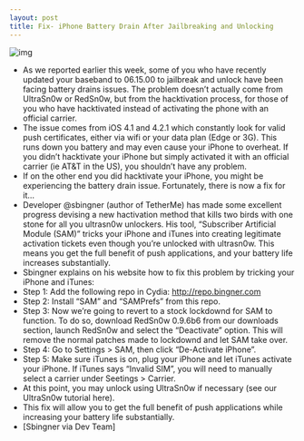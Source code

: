```yaml
---
layout: post
title: Fix- iPhone Battery Drain After Jailbreaking and Unlocking
---
```

![img](http://media.idownloadblog.com/wp-content/uploads/2010/12/iphone-full-battery.jpeg)
* As we reported earlier this week, some of you who have recently updated your baseband to 06.15.00 to jailbreak and unlock have been facing battery drains issues. The problem doesn’t actually come from UltraSn0w or RedSn0w, but from the hacktivation process, for those of you who have hacktivated instead of activating the phone with an official carrier.
* The issue comes from iOS 4.1 and 4.2.1 which constantly look for valid push certificates, either via wifi or your data plan (Edge or 3G). This runs down you battery and may even cause your iPhone to overheat. If you didn’t hacktivate your iPhone but simply activated it with an official carrier (ie AT&T in the US), you shouldn’t have any problem.
* If on the other end you did hacktivate your iPhone, you might be experiencing the battery drain issue. Fortunately, there is now a fix for it…
* Developer @sbingner (author of TetherMe) has made some excellent progress devising a new hactivation method that kills two birds with one stone for all you ultrasn0w unlockers. His tool, “Subscriber Artificial Module (SAM)” tricks your iPhone and iTunes into creating legitimate activation tickets even though you’re unlocked with ultrasn0w. This means you get the full benefit of push applications, and your battery life increases substantially.
* Sbingner explains on his website how to fix this problem by tricking your iPhone and iTunes:
* Step 1: Add the following repo in Cydia: http://repo.bingner.com
* Step 2: Install “SAM” and “SAMPrefs” from this repo.
* Step 3: Now we’re going to revert to a stock lockdownd for SAM to function. To do so, download RedSn0w 0.9.6b6 from our downloads section, launch RedSn0w and select the “Deactivate” option. This will remove the normal patches made to lockdownd and let SAM take over.
* Step 4: Go to Settings > SAM, then click “De-Activate iPhone”.
* Step 5: Make sure iTunes is on, plug your iPhone and let iTunes activate your iPhone. If iTunes says “Invalid SIM”, you will need to manually select a carrier under Seetings > Carrier.
* At this point, you may unlock using UltraSn0w if necessary (see our UltraSn0w tutorial here).
* This fix will allow you to get the full benefit of push applications while increasing your battery life substantially.
* [Sbingner via Dev Team]


